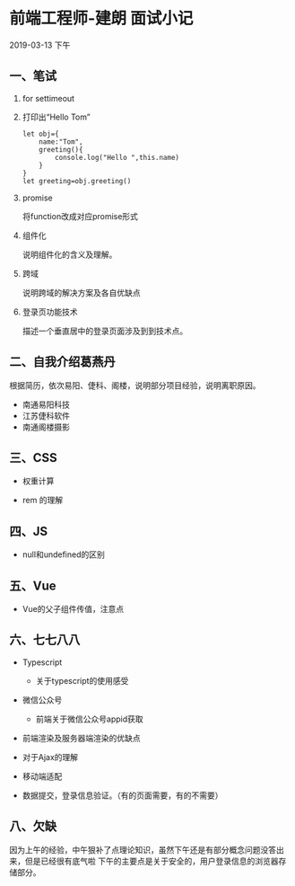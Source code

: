 # 前端工程师-建朗 面试小记

2019-03-13 下午
## 一、笔试

1. for settimeout

2. 打印出“Hello Tom”

    ```
    let obj={
        name:"Tom",
        greeting(){
            console.log("Hello ",this.name)
        }
    }
    let greeting=obj.greeting()
    ```


3. promise

    将function改成对应promise形式
4. 组件化

    说明组件化的含义及理解。
5. 跨域

    说明跨域的解决方案及各自优缺点

6. 登录页功能技术

    描述一个垂直居中的登录页面涉及到到技术点。


## 二、自我介绍葛燕丹

根据简历，依次易阳、倢科、阁楼，说明部分项目经验，说明离职原因。
- 南通易阳科技
- 江苏倢科软件
- 南通阁楼摄影

## 三、CSS
- 权重计算
  
- rem 的理解

## 四、JS
- null和undefined的区别

## 五、Vue

- Vue的父子组件传值，注意点

## 六、七七八八
- Typescript
  - 关于typescript的使用感受

- 微信公众号
  - 前端关于微信公众号appid获取

- 前端渲染及服务器端渲染的优缺点


- 对于Ajax的理解

- 移动端适配

- 数据提交，登录信息验证。（有的页面需要，有的不需要）

## 八、欠缺
因为上午的经验，中午狠补了点理论知识，虽然下午还是有部分概念问题没答出来，但是已经很有底气啦
下午的主要点是关于安全的，用户登录信息的浏览器存储部分。